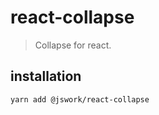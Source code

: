 # react-collapse
> Collapse for react.

## installation
```shell
yarn add @jswork/react-collapse
```
